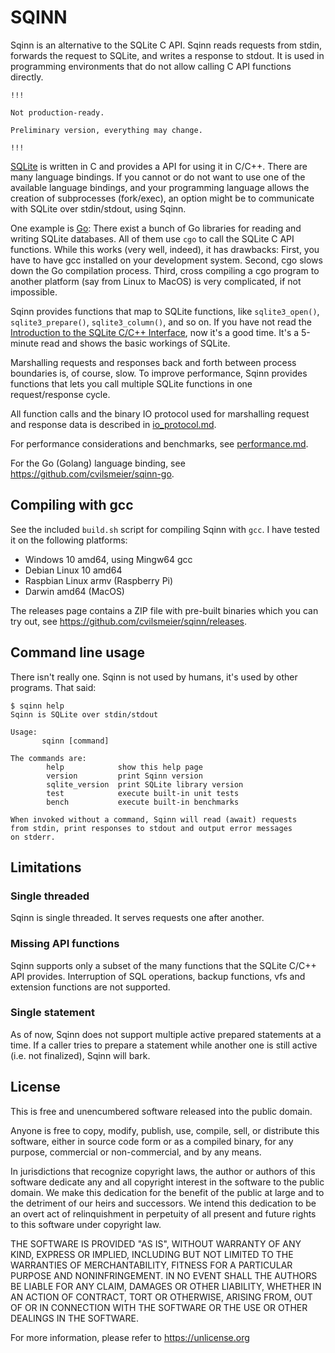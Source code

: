 
SQINN
===============================================================================

Sqinn is an alternative to the SQLite C API. Sqinn reads requests from stdin,
forwards the request to SQLite, and writes a response to stdout. It is used in
programming environments that do not allow calling C API functions directly.

    !!!

    Not production-ready. 

    Preliminary version, everything may change.

    !!!

[SQLite](https://www.sqlite.org) is written in C and provides a API
for using it in C/C++. There are many language bindings. If you cannot or do
not want to use one of the available language bindings, and your programming
language allows the creation of subprocesses (fork/exec), an option might be
to communicate with SQLite over stdin/stdout, using Sqinn.

One example is [Go](https://golang.org): There exist a bunch of Go libraries
for reading and writing SQLite databases. All of them use `cgo` to call the
SQLite C API functions. While this works (very well, indeed), it has drawbacks:
First, you have to have gcc installed on your development system.  Second, cgo
slows down the Go compilation process. Third, cross compiling a cgo program to
another platform (say from Linux to MacOS) is very complicated, if not
impossible.

Sqinn provides functions that map to SQLite functions, like `sqlite3_open()`,
`sqlite3_prepare()`, `sqlite3_column()`, and so on. If you have not read the
[Introduction to the SQLite C/C++
Interface](https://www.sqlite.org/cintro.html), now it's a good time. It's a
5-minute read and shows the basic workings of SQLite.

Marshalling requests and responses back and forth between process boundaries
is, of course, slow. To improve performance, Sqinn provides functions that lets
you call multiple SQLite functions in one request/response cycle.

All function calls and the binary IO protocol used for marshalling request and
response data is described in [io\_protocol.md](io_protocol.md).

For performance considerations and benchmarks, see
[performance.md](performance.md).

For the Go (Golang) language binding, see
<https://github.com/cvilsmeier/sqinn-go>.


Compiling with gcc
-------------------------------------------------------------------------------

See the included `build.sh` script for compiling Sqinn with `gcc`. I have
tested it on the following platforms:

- Windows 10 amd64, using Mingw64 gcc
- Debian Linux 10 amd64
- Raspbian Linux armv (Raspberry Pi)
- Darwin amd64 (MacOS)

The releases page contains a ZIP file with pre-built binaries which you can try
out, see <https://github.com/cvilsmeier/sqinn/releases>.



Command line usage
-------------------------------------------------------------------------------

There isn't really one. Sqinn is not used by humans, it's used by other
programs. That said:

    $ sqinn help
    Sqinn is SQLite over stdin/stdout

    Usage:
           sqinn [command]

    The commands are:
            help            show this help page
            version         print Sqinn version
            sqlite_version  print SQLite library version
            test            execute built-in unit tests
            bench           execute built-in benchmarks

    When invoked without a command, Sqinn will read (await) requests
    from stdin, print responses to stdout and output error messages
    on stderr.
    


Limitations
-------------------------------------------------------------------------------


### Single threaded

Sqinn is single threaded. It serves requests one after another.


### Missing API functions

Sqinn supports only a subset of the many functions that the SQLite C/C++ API
provides. Interruption of SQL operations, backup functions, vfs and
extension functions are not supported.


### Single statement

As of now, Sqinn does not support multiple active prepared statements at a
time. If a caller tries to prepare a statement while another one is still
active (i.e. not finalized), Sqinn will bark.


License
-------------------------------------------------------------------------------

This is free and unencumbered software released into the public domain.

Anyone is free to copy, modify, publish, use, compile, sell, or
distribute this software, either in source code form or as a compiled
binary, for any purpose, commercial or non-commercial, and by any
means.

In jurisdictions that recognize copyright laws, the author or authors
of this software dedicate any and all copyright interest in the
software to the public domain. We make this dedication for the benefit
of the public at large and to the detriment of our heirs and
successors. We intend this dedication to be an overt act of
relinquishment in perpetuity of all present and future rights to this
software under copyright law.

THE SOFTWARE IS PROVIDED "AS IS", WITHOUT WARRANTY OF ANY KIND,
EXPRESS OR IMPLIED, INCLUDING BUT NOT LIMITED TO THE WARRANTIES OF
MERCHANTABILITY, FITNESS FOR A PARTICULAR PURPOSE AND NONINFRINGEMENT.
IN NO EVENT SHALL THE AUTHORS BE LIABLE FOR ANY CLAIM, DAMAGES OR
OTHER LIABILITY, WHETHER IN AN ACTION OF CONTRACT, TORT OR OTHERWISE,
ARISING FROM, OUT OF OR IN CONNECTION WITH THE SOFTWARE OR THE USE OR
OTHER DEALINGS IN THE SOFTWARE.

For more information, please refer to <https://unlicense.org>

